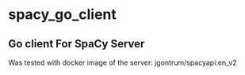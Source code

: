# spacy_go_client
## Go client For SpaCy Server

Was tested with docker image of the server: jgontrum/spacyapi:en_v2
